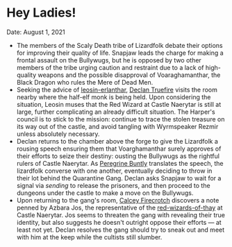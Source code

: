 # Hey Ladies!

Date: August 1, 2021

- The members of the Scaly Death tribe of Lizardfolk debate their options for improving their quality of life. Snapjaw leads the charge for making a frontal assault on the Bullywugs, but he is opposed by two other members of the tribe urging caution and restraint due to a lack of high-quality weapons and the possible disapproval of Voaraghamanthar, the Black Dragon who rules the Mere of Dead Men.
- Seeking the advice of [leosin-erlanthar](../../npcs/leosin-erlanthar.md), [Declan Truefire](../Characters/Declan%20Truefire/%21index.md) visits the room nearby where the half-elf monk is being held. Upon considering the situation, Leosin muses that the Red Wizard at Castle Naerytar is still at large, further complicating an already difficult situation. The Harper's council is to stick to the mission: continue to trace the stolen treasure on its way out of the castle, and avoid tangling with Wyrmspeaker Rezmir unless absolutely necessary.
- Declan returns to the chamber above the forge to give the Lizardfolk a rousing speech ensuring them that Voarghamanthar surely approves of their efforts to seize their destiny: ousting the Bullywugs as the rightful rulers of Castle Naerytar. As [Peregrine Buntly](../Characters/Peregrine%20Buntly/%21index.md) translates the speech, the lizardfolk converse with one another, eventually deciding to throw in their lot behind the Quarantine Gang. Declan asks Snapjaw to wait for a signal via *sending* to release the prisoners, and then proceed to the dungeons under the castle to make a move on the Bullywugs.
- Upon returning to the gang's room, [Calcey Firecrotch](../Characters/Calcey%20Firecrotch/%21index.md) discovers a note penned by Azbara Jos, the representative of the [red-wizards-of-thay](../../factions/red-wizards-of-thay.md) at Castle Naerytar. Jos seems to threaten the gang with revealing their true identity, but also suggests he doesn't outright oppose their efforts — at least not yet. Declan resolves the gang should try to sneak out and meet with him at the keep while the cultists still slumber.